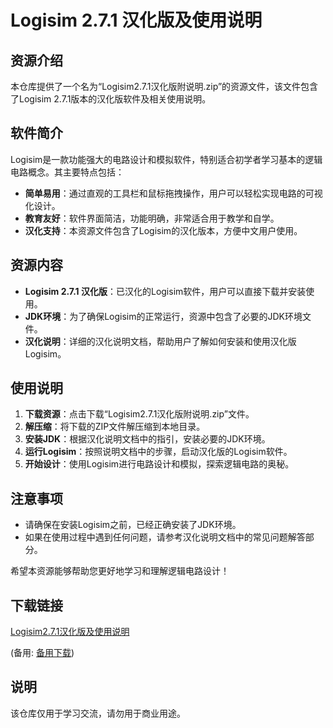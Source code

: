 # Logisim 2.7.1 汉化版及使用说明

## 资源介绍

本仓库提供了一个名为“Logisim2.7.1汉化版附说明.zip”的资源文件，该文件包含了Logisim 2.7.1版本的汉化版软件及相关使用说明。

## 软件简介

Logisim是一款功能强大的电路设计和模拟软件，特别适合初学者学习基本的逻辑电路概念。其主要特点包括：

- **简单易用**：通过直观的工具栏和鼠标拖拽操作，用户可以轻松实现电路的可视化设计。
- **教育友好**：软件界面简洁，功能明确，非常适合用于教学和自学。
- **汉化支持**：本资源文件包含了Logisim的汉化版本，方便中文用户使用。

## 资源内容

- **Logisim 2.7.1 汉化版**：已汉化的Logisim软件，用户可以直接下载并安装使用。
- **JDK环境**：为了确保Logisim的正常运行，资源中包含了必要的JDK环境文件。
- **汉化说明**：详细的汉化说明文档，帮助用户了解如何安装和使用汉化版Logisim。

## 使用说明

1. **下载资源**：点击下载“Logisim2.7.1汉化版附说明.zip”文件。
2. **解压缩**：将下载的ZIP文件解压缩到本地目录。
3. **安装JDK**：根据汉化说明文档中的指引，安装必要的JDK环境。
4. **运行Logisim**：按照说明文档中的步骤，启动汉化版的Logisim软件。
5. **开始设计**：使用Logisim进行电路设计和模拟，探索逻辑电路的奥秘。

## 注意事项

- 请确保在安装Logisim之前，已经正确安装了JDK环境。
- 如果在使用过程中遇到任何问题，请参考汉化说明文档中的常见问题解答部分。

希望本资源能够帮助您更好地学习和理解逻辑电路设计！

## 下载链接
[Logisim2.7.1汉化版及使用说明](https://pan.quark.cn/s/d3670b4bb44e) 

(备用: [备用下载](https://pan.baidu.com/s/1PsULsF7ybd4UU0RpKmwp4A?pwd=1234))

## 说明

该仓库仅用于学习交流，请勿用于商业用途。
